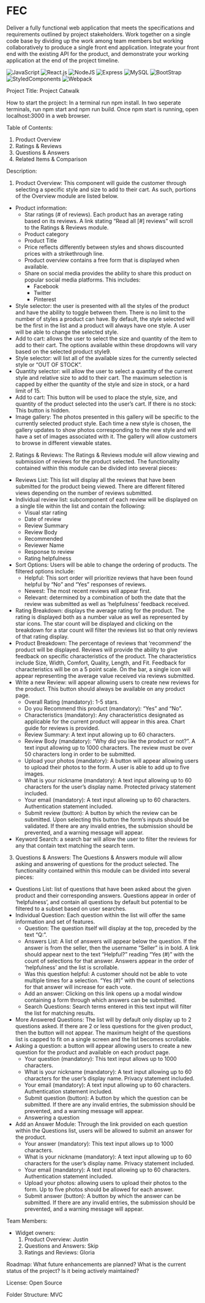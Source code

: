 # FEC
Deliver a fully functional web application that meets the specifications and requirements outlined by project stakeholders. Work together on a single code base by dividing up the work among team members but working collaboratively to produce a single front end application. Integrate your front end with the existing API for the product, and demonstrate your working application at the end of the project timeline.

![JavaScript](https://img.shields.io/badge/javascript-%23323330.svg?style=for-the-badge&logo=javascript&logoColor=%23F7DF1E)
![React.js](https://img.shields.io/badge/React-20232A?style=for-the-badge&logo=react&logoColor=61DAFB "React.js")
![NodeJS](https://img.shields.io/badge/Node.js-339933?style=for-the-badge&logo=nodedotjs&logoColor=white "NodeJS")
![Express](https://img.shields.io/badge/Express.js-000000?style=for-the-badge&logo=express&logoColor=white "Express")
![MySQL](https://img.shields.io/badge/MySQL-005C84?style=for-the-badge&logo=mysql&logoColor=white "MySQL")
![BootStrap](https://img.shields.io/badge/Bootstrap-563D7C?style=for-the-badge&logo=bootstrap&logoColor=white "Bootstrap")
![StyledComponents](https://img.shields.io/badge/styled--components-DB7093?style=for-the-badge&logo=styled-components&logoColor=white "StyledComponents")
![Webpack](https://img.shields.io/badge/webpack-%238DD6F9.svg?style=for-the-badge&logo=webpack&logoColor=black)

Project Title: Project Catwalk

How to start the project: In a terminal run npm install. In two seperate terminals, run npm start and npm run build. Once npm start is running, open localhost:3000 in a web browser.

Table of Contents:
1. Product Overview
2. Ratings & Reviews
3. Questions & Answers
4. Related Items & Comparison

Description:
1. Product Overview: This component will guide the customer through selecting a specific style and size to add to their cart.   As such, portions of the Overview module are listed below.
  - Product information:
    - Star ratings (# of reviews). Each product has an average rating based on its reviews. A link stating “Read all [#] reviews” will scroll to the Ratings & Reviews module.
    - Product category
    - Product Title
    - Price reflects differently between styles and shows discounted prices with a strikethrough line.
    - Product overview contains a free form that is displayed when available.
    - Share on social media provides the ability to share this product on popular social media platforms.  This includes:
      - Facebook
      - Twitter
      - Pinterest
  - Style selector: the user is presented with all the styles of the product and have the ability to toggle between them. There is no limit to the number of styles a product can have. By default, the style selected will be the first in the list and a product will always have one style. A user will be able to change the selected style.
  - Add to cart: allows the user to select the size and quantity of the item to add to their cart. The options available within these dropdowns will vary based on the selected product style9.
  - Style selector: will list all of the available sizes for the currently selected style or “OUT OF STOCK”.
  - Quantity selector: will allow the user to select a quantity of the current style and relative size to add to their cart. The maximum selection is capped by either the quantity of the style and size in stock, or a hard limit of 15.
  - Add to cart: This button will be used to place the style, size, and quantity of the product selected into the user’s cart. If there is no stock: This button is hidden.
  - Image gallery: The photos presented in this gallery will be specific to the currently selected product style.  Each time a new style is chosen, the gallery updates to show photos corresponding to the new style and will have a set of images associated with it.  The gallery will allow customers to browse in different viewable states.

2. Ratings & Reviews: The Ratings & Reviews module will allow viewing and submission of reviews for the product selected.  The functionality contained within this module can be divided into several pieces:
  - Reviews List: This list will display all the reviews that have been submitted for the product being viewed. There are different filtered views depending on the number of reviews submitted.
  - Individual review list: subcomponent of each review will be displayed on a single tile within the list and contain the following:
    - Visual star rating
    - Date of review
    - Review Summary
    - Review Body
    - Recommended
    - Reviewer Name
    - Response to review
    - Rating helpfulness
  - Sort Options: Users will be able to change the ordering of products. The filtered options include:
    - Helpful: This sort order will prioritize reviews that have been found helpful by “No” and “Yes” responses of reviews.
    - Newest: The most recent reviews will appear first.
    - Relevant: determined by a combination of both the date that the review was submitted as well as ‘helpfulness’ feedback received.
  - Rating Breakdown: displays the average rating for the product.  The rating is displayed both as a number value as well as represented by star icons. The star count will be displayed and clicking on the breakdown for a star count will filter the reviews list so that only reviews of that rating display.
  - Product Breakdown: The percentage of reviews that ‘recommend’ the product will be displayed. Reviews will provide the ability to give feedback on specific characteristics of the product.   The characteristics include Size, Width, Comfort, Quality, Length, and Fit. Feedback for characteristics will be on a 5 point scale. On the bar, a single icon will appear representing the average value received via reviews submitted.
  - Write a new Review: will appear allowing users to create new reviews for the product.   This button should always be available on any product page.
    - Overall Rating (mandatory): 1-5 stars.
    - Do you Recommend this product (mandatory): “Yes” and “No”.
    - Characteristics (mandatory): Any characteristics designated as applicable for the current product will appear in this area.  Chart guide for reviews is provided.
    - Review Summary: A text input allowing up to 60 characters.
    - Review Body (mandatory): “Why did you like the product or not?”. A text input allowing up to 1000 characters. The review must be over 50 characters long in order to be submitted.
    - Upload your photos (mandatory): A button will appear allowing users to upload their photos to the form. A user is able to add up to five images.
    - What is your nickname (mandatory): A text input allowing up to 60 characters for the user’s display name. Protected privacy statement included.
    - Your email (mandatory): A text input allowing up to 60 characters. Authentication statement included.
    - Submit review (button): A button by which the review can be submitted. Upon selecting this button the form’s inputs should be validated.   If there are any invalid entries, the submission should be prevented, and a warning message will appear.
  - Keyword Search: a search bar will allow the user to filter the reviews for any that contain text matching the search term.

3. Questions & Answers: The Questions & Answers module will allow asking and answering of questions for the product selected.  The functionality contained within this module can be divided into several pieces:
  - Questions List: list of questions that have been asked about the given product and their corresponding answers. Questions appear in order of ‘helpfulness’,  and contain all questions by default but potential to be filtered to a subset based on user searches.
  - Individual Question: Each question within the list will offer the same information and set of features.
    - Question: The question itself will display at the top, preceded by the text “Q:”.
    - Answers List: A list of answers will appear below the question. If the answer is from the seller, then the username “Seller” is in bold.   A link should appear next to the text “Helpful?” reading “Yes (#)” with the count of selections for that answer. Answers appear in the order of ‘helpfulness’ and the list is scrollable.
    - Was this question helpful:   A customer should not be able to vote multiple times for a selection. “Yes (#)” with the count of selections for that answer will increase for each vote.
    - Add an answer: Clicking on this link opens up a modal window containing a form through which answers can be submitted.
    - Search Questions: Search terms entered in this text input will filter the list for matching results.
  - More Answered Questions: The list will by default only display up to 2 questions asked. If there are 2 or less questions for the given product, then the button will not appear. The maximum height of the questions list is capped to fit on a single screen and the list becomes scrollable.
  - Asking a question: a button will appear allowing users to create a new question for the product and available on each product page.
    - Your question (mandatory): This text input allows up to 1000 characters.
    - What is your nickname (mandatory): A text input allowing up to 60 characters for the user’s display name. Privacy statement included.
    - Your email (mandatory): A text input allowing up to 60 characters.  Authentication statement included.
    - Submit question (button): A button by which the question can be submitted. If there are any invalid entries, the submission should be prevented, and a warning message will appear.
    - Answering a question
  - Add an Answer Module: Through the link provided on each question within the Questions list, users will be allowed to submit an answer for the product.
    - Your answer (mandatory): This text input allows up to 1000 characters.
    - What is your nickname (mandatory): A text input allowing up to 60 characters for the user’s display name. Privacy statement included.
    - Your email (mandatory): A text input allowing up to 60 characters.  Authentication statement included.
    - Upload your photos: allowing users to upload their photos to the form.  Up to five photos should be allowed for each answer.
    - Submit answer (button): A button by which the answer can be submitted. If there are any invalid entries, the submission should be prevented, and a warning message will appear.

Team Members:
  - Widget owners:
    1. Product Overview: Justin
    2. Questions and Answers: Skip
    3. Ratings and Reviews: Gloria

Roadmap: What future enhancements are planned? What is the current status of the project? Is it being actively maintained?

License: Open Source

Folder Structure: MVC
